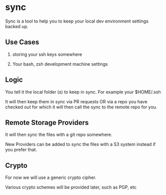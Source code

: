 # sync

Sync is a tool to help you to keep your local dev environment settings backed up.




## Use Cases

1. storing your ssh keys somewhere

2. Your bash, zsh development machine settings

## Logic

You tell it the local folder (s) to keep in sync. For example your $HOME/.ssh

It will then keep them in sync via PR requests OR via a repo you have checked out for which it will then call the sync to the remote repo for you.



## Remote Storage Providers

It will then sync the files with a git repo somewhere.

New Providers can be added to sync the files with a S3 system instead if you prefer that.

## Crypto

For now we will use a generic crypto cipher.

Various crypto schemes will be provided later, such as PGP, etc
